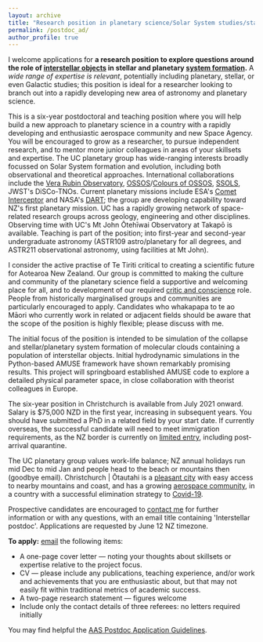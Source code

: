```yaml
---
layout: archive
title: "Research position in planetary science/Solar System studies/star formation"
permalink: /postdoc_ad/
author_profile: true
---
```



I welcome applications for <b>a research position to explore questions around the role of <a href="https://arxiv.org/abs/1907.01910">interstellar objects</a> in stellar and planetary <a href="https://arxiv.org/abs/1903.04451">system formation</a>.</b>
A <i>wide range of expertise is relevant</i>, potentially including planetary, stellar, or even Galactic studies; this position is ideal for a researcher looking to branch out into a rapidly developing new area of astronomy and planetary science.

This is a six-year postdoctoral and teaching position where you will help build a new approach to planetary science in a country with a rapidly developing and enthusiastic aerospace community and new Space Agency. 
You will be encouraged to grow as a researcher, to pursue independent research, and to mentor more junior colleagues in areas of your skillsets and expertise. 
The UC planetary group has wide-ranging interests broadly focussed on Solar System formation and evolution, including both observational and theoretical approaches. 
International collaborations include the <a href="http://lsst-sssc.github.io/index.html">Vera Rubin Observatory</a>, <a href="http://www.ossos-survey.org/">OSSOS</a>/<a href="https://www.colossos.net/">Colours of OSSOS</a>, <a href="https://www.ssols.space/">SSOLS</a>, JWST's DiSCo-TNOs. 
Current planetary missions include ESA's <a href="https://www.cometinterceptor.space/">Comet Interceptor</a> and NASA's <a href="https://www.nasa.gov/planetarydefense/dart/">DART</a>; the group are developing capability toward NZ's first planetary mission. 
UC has a rapidly growing network of space-related research groups across geology, engineering and other disciplines.
Observing time with UC's Mt John Ōtehīwai Observatory at Takapō is available.
Teaching is part of the position; into first-year and second-year undergraduate astronomy (ASTR109 astro/planetary for all degrees, and ASTR211 observational astronomy, using facilities at Mt John).

I consider the active practise of Te Tiriti critical to creating a scientific future for Aotearoa New Zealand.
Our group is committed to making the culture and community of the planetary science field a supportive and welcoming place for all, and to development of our required <a href="http://www.criticandconscience.org.nz/">critic and conscience</a> role. 
People from historically marginalised groups and communities are particularly encouraged to apply.
Candidates who whakapapa to te ao Māori who currently work in related or adjacent fields should be aware that the scope of the position is highly flexible; please discuss with me.

The initial focus of the position is intended to be simulation of the collapse and stellar/planetary system formation of molecular clouds containing a population of interstellar objects. 
Initial hydrodynamic simulations in the Python-based AMUSE framework have shown remarkably promising results. 
This project will springboard established AMUSE code to explore a detailed physical parameter space, in close collaboration with theorist colleagues in Europe. 

The six-year position in Christchurch is available from July 2021 onward. 
Salary is <span>&#36;</span>75,000 NZD in the first year, increasing in subsequent years.
You should have submitted a PhD in a related field by your start date. 
If currently overseas, the successful candidate will need to meet immigration requirements, as the NZ border is currently on <a href="https://www.immigration.govt.nz/about-us/covid-19/border-closures-and-exceptions">limited entry</a>, including post-arrival quarantine.

The UC planetary group values work-life balance; NZ annual holidays run mid Dec to mid Jan and people head to the beach or mountains then (goodbye email).
Christchurch | Ōtautahi is a <a href="https://www.canterbury.ac.nz/life/christchurch/">pleasant city</a> with easy access to nearby mountains and coast, and has a growing <a href="https://www.christchurch.space/">aerospace community</a>, in a country with a successful elimination strategy to <a href="https://covid19.govt.nz/">Covid-19</a>.

Prospective candidates are encouraged to <a href="mailto:michele.bannister@canterbury.ac.nz">contact me</a> for further information or with any questions, with an email title containing 'Interstellar postdoc'.
Applications are requested by June 12 NZ timezone.

<b>To apply:</b>
<a href="mailto:michele.bannister@canterbury.ac.nz">email</a> the following items:
* A one-page cover letter — noting your thoughts about skillsets or expertise relative to the project focus. 
* CV — please include any publications, teaching experience, and/or work and achievements that you are enthusiastic about, but that may not easily fit within traditional metrics of academic success. 
* A two-page research statement — figures welcome
* Include only the contact details of three referees: no letters required initially

You may find helpful the <a href="https://jobregister.aas.org/postdoc-application-guidelines">AAS Postdoc Application Guidelines</a>.
